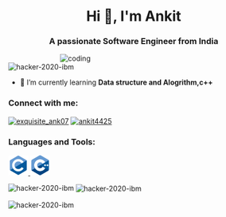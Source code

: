 <h1 align="center">Hi 👋, I'm Ankit</h1>
<h3 align="center">A passionate Software Engineer from India</h3>
<img align ="right"alt="coding" width="400"src="https://user-images.githubusercontent.com/55389276/140866485-8fb1c876-9a8f-4d6a-98dc-08c4981eaf70.gif">

<p align="left"> <img src="https://komarev.com/ghpvc/?username=hacker-2020-ibm&label=Profile%20views&color=0e75b6&style=flat" alt="hacker-2020-ibm" /> </p>

- 🌱 I’m currently learning **Data structure and Alogrithm,c++**

<h3 align="left">Connect with me:</h3>
<p align="left">
<a href="https://instagram.com/exquisite_ank07" target="blank"><img align="center" src="https://raw.githubusercontent.com/rahuldkjain/github-profile-readme-generator/master/src/images/icons/Social/instagram.svg" alt="exquisite_ank07" height="30" width="40" /></a>
<a href="https://www.leetcode.com/ankit4425" target="blank"><img align="center" src="https://raw.githubusercontent.com/rahuldkjain/github-profile-readme-generator/master/src/images/icons/Social/leet-code.svg" alt="ankit4425" height="30" width="40" /></a>
</p>

<h3 align="left">Languages and Tools:</h3>
<p align="left"> <a href="https://www.cprogramming.com/" target="_blank" rel="noreferrer"> <img src="https://raw.githubusercontent.com/devicons/devicon/master/icons/c/c-original.svg" alt="c" width="40" height="40"/> </a> <a href="https://www.w3schools.com/cpp/" target="_blank" rel="noreferrer"> <img src="https://raw.githubusercontent.com/devicons/devicon/master/icons/cplusplus/cplusplus-original.svg" alt="cplusplus" width="40" height="40"/> </a> </p>

<p><img align="left" src="https://github-readme-stats.vercel.app/api/top-langs?username=hacker-2020-ibm&show_icons=true&locale=en&layout=compact" alt="hacker-2020-ibm" /></p>

<p>&nbsp;<img align="center" src="https://github-readme-stats.vercel.app/api?username=hacker-2020-ibm&show_icons=true&locale=en" alt="hacker-2020-ibm" /></p>

<p><img align="center" src="https://github-readme-streak-stats.herokuapp.com/?user=hacker-2020-ibm&" alt="hacker-2020-ibm" /></p>
